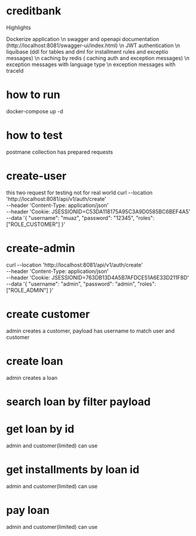 # creditbank

Highlights

Dockerize application
\n swagger and openapi documentation (http://localhost:8081/swagger-ui/index.html)
\n JWT authentication
\n liquibase (ddl for tables and dml for installment rules and exceptio messages)
\n caching by redis ( caching auth and exception messages)
\n exception messages with language type
\n exception messages with traceId

# how to run
docker-compose up -d

# how to test
postmane collection has prepared requests

# create-user
this two request for testing not for real world
curl --location 'http://localhost:8081/api/v1/auth/create' \
--header 'Content-Type: application/json' \
--header 'Cookie: JSESSIONID=C53DA118175A95C3A9D0585BC6BEF4A5' \
--data '{
    "username": "muaz",
    "password": "12345",
    "roles": ["ROLE_CUSTOMER"]
}'

# create-admin
curl --location 'http://localhost:8081/api/v1/auth/create' \
--header 'Content-Type: application/json' \
--header 'Cookie: JSESSIONID=763DB13D4A5B7AFDCE51A6E33D211F8D' \
--data '{
    "username": "admin",
    "password": "admin",
    "roles": ["ROLE_ADMIN"]
}'

# create customer
admin creates a customer, payload has username to match user and customer
# create loan
admin creates a loan
# search loan by filter payload
# get loan by id
admin and customer(limited) can use
# get installments by loan id
admin and customer(limited) can use
# pay loan
admin and customer(limited) can use
